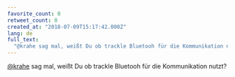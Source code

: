 ```yaml
---
favorite_count: 0
retweet_count: 0
created_at: "2018-07-09T15:17:42.000Z"
lang: de
full_text:
  "@krahe sag mal, weißt Du ob trackle Bluetooh für die Kommunikation nutzt?"
---
```


[@krahe](https://twitter.com/krahe) sag mal, weißt Du ob trackle Bluetooh für
die Kommunikation nutzt?

